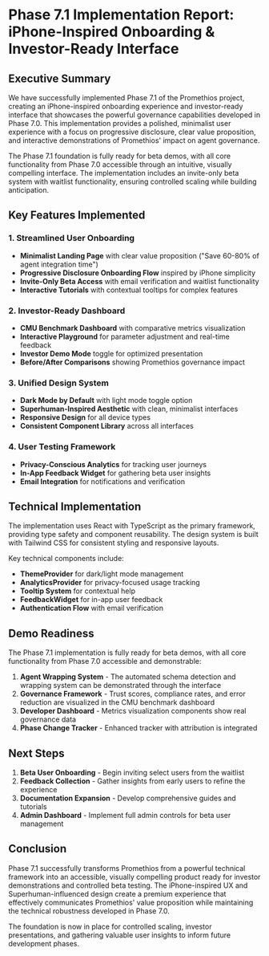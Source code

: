 # Phase 7.1 Implementation Report: iPhone-Inspired Onboarding & Investor-Ready Interface

## Executive Summary

We have successfully implemented Phase 7.1 of the Promethios project, creating an iPhone-inspired onboarding experience and investor-ready interface that showcases the powerful governance capabilities developed in Phase 7.0. This implementation provides a polished, minimalist user experience with a focus on progressive disclosure, clear value proposition, and interactive demonstrations of Promethios' impact on agent governance.

The Phase 7.1 foundation is fully ready for beta demos, with all core functionality from Phase 7.0 accessible through an intuitive, visually compelling interface. The implementation includes an invite-only beta system with waitlist functionality, ensuring controlled scaling while building anticipation.

## Key Features Implemented

### 1. Streamlined User Onboarding
- **Minimalist Landing Page** with clear value proposition ("Save 60-80% of agent integration time")
- **Progressive Disclosure Onboarding Flow** inspired by iPhone simplicity
- **Invite-Only Beta Access** with email verification and waitlist functionality
- **Interactive Tutorials** with contextual tooltips for complex features

### 2. Investor-Ready Dashboard
- **CMU Benchmark Dashboard** with comparative metrics visualization
- **Interactive Playground** for parameter adjustment and real-time feedback
- **Investor Demo Mode** toggle for optimized presentation
- **Before/After Comparisons** showing Promethios governance impact

### 3. Unified Design System
- **Dark Mode by Default** with light mode toggle option
- **Superhuman-Inspired Aesthetic** with clean, minimalist interfaces
- **Responsive Design** for all device types
- **Consistent Component Library** across all interfaces

### 4. User Testing Framework
- **Privacy-Conscious Analytics** for tracking user journeys
- **In-App Feedback Widget** for gathering beta user insights
- **Email Integration** for notifications and verification

## Technical Implementation

The implementation uses React with TypeScript as the primary framework, providing type safety and component reusability. The design system is built with Tailwind CSS for consistent styling and responsive layouts.

Key technical components include:
- **ThemeProvider** for dark/light mode management
- **AnalyticsProvider** for privacy-focused usage tracking
- **Tooltip System** for contextual help
- **FeedbackWidget** for in-app user feedback
- **Authentication Flow** with email verification

## Demo Readiness

The Phase 7.1 implementation is fully ready for beta demos, with all core functionality from Phase 7.0 accessible and demonstrable:

1. **Agent Wrapping System** - The automated schema detection and wrapping system can be demonstrated through the interface
2. **Governance Framework** - Trust scores, compliance rates, and error reduction are visualized in the CMU benchmark dashboard
3. **Developer Dashboard** - Metrics visualization components show real governance data
4. **Phase Change Tracker** - Enhanced tracker with attribution is integrated

## Next Steps

1. **Beta User Onboarding** - Begin inviting select users from the waitlist
2. **Feedback Collection** - Gather insights from early users to refine the experience
3. **Documentation Expansion** - Develop comprehensive guides and tutorials
4. **Admin Dashboard** - Implement full admin controls for beta user management

## Conclusion

Phase 7.1 successfully transforms Promethios from a powerful technical framework into an accessible, visually compelling product ready for investor demonstrations and controlled beta testing. The iPhone-inspired UX and Superhuman-influenced design create a premium experience that effectively communicates Promethios' value proposition while maintaining the technical robustness developed in Phase 7.0.

The foundation is now in place for controlled scaling, investor presentations, and gathering valuable user insights to inform future development phases.
